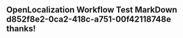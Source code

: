 <properties
ms.topic="hero-topic"
ms.test1="hero-topic"
ms.test2="test"/>

## OpenLocalization Workflow Test MarkDown d852f8e2-0ca2-418c-a751-00f42118748e thanks!
